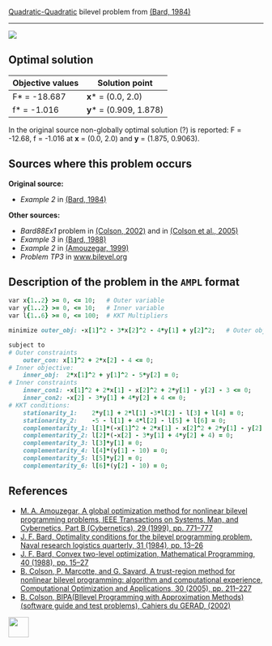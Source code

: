 [Quadratic-Quadratic](/BASBLib/QP-QP-problems) bilevel problem from [(Bard, 1984)][Bard, 1984]

---

![](/BASBLib/images/b_1984_02_eq.jpg)

## Optimal solution

Objective values   | Solution point           |
------------------ | ------------------------ |
F* = -18.687       | __x__* = (0.0, 2.0)      |
f* = -1.016        | __y__* = (0.909, 1.878)  |

In the original source non-globally optimal solution (?) is reported: F = -12.68, f = -1.016 at  __x__ = (0.0, 2.0) and __y__ = (1.875, 0.9063).

## Sources where this problem occurs

__Original source:__

 - _Example 2_ in [(Bard, 1984)][Bard, 1984]

__Other sources:__

 - _Bard88Ex1_ problem in [(Colson, 2002)][Colson, 2002] and in [(Colson et al., 2005)][Colson et al., 2005]
 - _Example 3_ in [(Bard, 1988)][Bard, 1988]
 - _Example 2_ in [(Amouzegar, 1999)][Amouzegar, 1999]
 - _Problem TP3_ in www.bilevel.org

## Description of the problem in the `AMPL` format

```ruby
var x{1..2} >= 0, <= 10;   # Outer variable
var y{1..2} >= 0, <= 10;   # Inner variable
var l{1..6} >= 0, <= 100;  # KKT Multipliers

minimize outer_obj: -x[1]^2 - 3*x[2]^2 - 4*y[1] + y[2]^2;   # Outer objective

subject to
# Outer constraints
    outer_con: x[1]^2 + 2*x[2] - 4 <= 0;
# Inner objective:
    inner_obj:  2*x[1]^2 + y[1]^2 - 5*y[2] = 0;
# Inner constraints
    inner_con1: -x[1]^2 + 2*x[1] - x[2]^2 + 2*y[1] - y[2] - 3 <= 0;
    inner_con2: -x[2] - 3*y[1] + 4*y[2] + 4 <= 0;
# KKT conditions:
    stationarity_1:    2*y[1] + 2*l[1] -3*l[2] - l[3] + l[4] = 0;
    stationarity_2:    -5 - l[1] + 4*l[2] - l[5] + l[6] = 0;
    complementarity_1: l[1]*(-x[1]^2 + 2*x[1] - x[2]^2 + 2*y[1] - y[2] -3) = 0;
    complementarity_2: l[2]*(-x[2] - 3*y[1] + 4*y[2] + 4) = 0;
    complementarity_3: l[3]*y[1] = 0;
    complementarity_4: l[4]*(y[1] - 10) = 0;
    complementarity_5: l[5]*y[2] = 0;
    complementarity_6: l[6]*(y[2] - 10) = 0;
```

##  References

 - [M. A. Amouzegar, A global optimization method for nonlinear bilevel programming problems, IEEE Transactions on Systems, Man, and Cybernetics, Part B (Cybernetics), 29 (1999), pp. 771–777](https://doi.org/10.1109/3477.809031)
 - [J. F. Bard, Optimality conditions for the bilevel programming problem, Naval research logistics quarterly, 31 (1984), pp. 13–26](https://doi.org/10.1002/nav.3800310104)
 - [J. F. Bard, Convex two-level optimization, Mathematical Programming, 40 (1988), pp. 15–27](https://doi.org/10.1007/BF01580720)
 - [B. Colson, P. Marcotte, and G. Savard, A trust-region method for nonlinear bilevel programming: algorithm and computational experience, Computational Optimization and Applications, 30 (2005), pp. 211–227](https://doi.org/10.1007/s10589-005-4612-4)
 - [B. Colson, BIPA(BIlevel Programming with Approximation Methods)(software guide and test problems), Cahiers du GERAD, (2002)](https://www.gerad.ca/en/papers/G-2002-37/view)

[<img src="http://www.interupgrade.com/images/pfeil-backbutton.png" width="40" height="40">](/BASBLib/QP-QP-problems "Back to summary of QP-QP bilevel problems")

[Amouzegar, 1999]: https://doi.org/10.1109/3477.809031
[Bard, 1984]: https://doi.org/10.1002/nav.3800310104
[Bard, 1988]: https://doi.org/10.1007/BF01580720
[Colson, 2002]: https://www.gerad.ca/en/papers/G-2002-37/view
[Colson et al., 2005]: https://doi.org/10.1007/s10589-005-4612-4